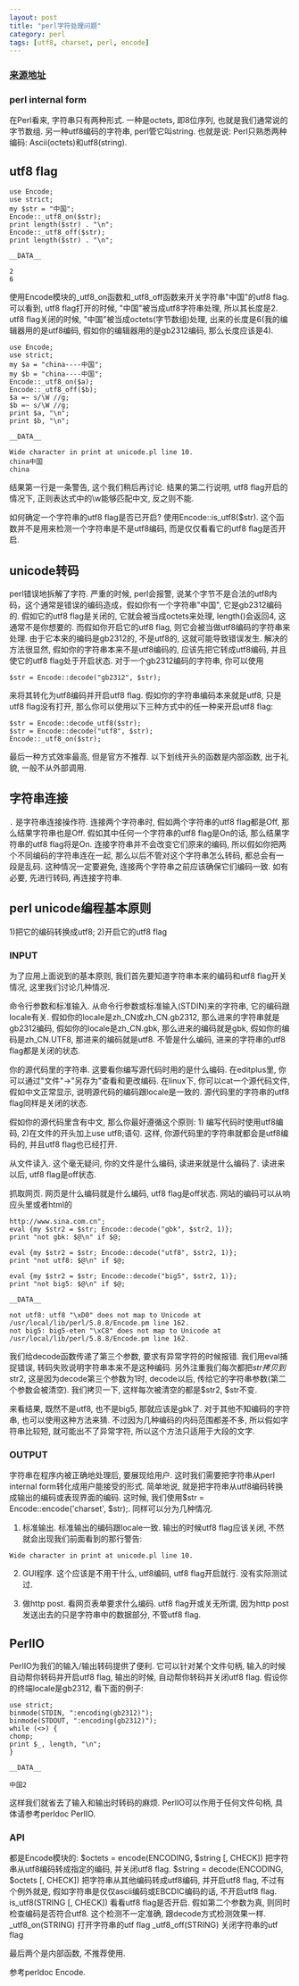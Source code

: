 ```yaml
---
layout: post
title: "perl字符处理问题"
category: perl 
tags: [utf8, charset, perl, encode]
---
```


### [来源地址](http://blog.chinaunix.net/uid-23622436-id-2394070.html)

### perl internal form

在Perl看来, 字符串只有两种形式. 一种是octets, 即8位序列, 也就是我们通常说的字节数组. 另一种utf8编码的字符串, perl管它叫string. 也就是说: Perl只熟悉两种编码: Ascii(octets)和utf8(string).

## utf8 flag

```
use Encode;
use strict;
my $str = "中国";
Encode::_utf8_on($str);
print length($str) . "\n";
Encode::_utf8_off($str);
print length($str) . "\n";

__DATA__

2
6
```

使用Encode模块的_utf8_on函数和_utf8_off函数来开关字符串"中国"的utf8 flag. 可以看到, utf8 flag打开的时候, "中国"被当成utf8字符串处理, 所以其长度是2. utf8 flag关闭的时候, "中国"被当成octets(字节数组)处理, 出来的长度是6(我的编辑器用的是utf8编码, 假如你的编辑器用的是gb2312编码, 那么长度应该是4).


```
use Encode;
use strict;
my $a = "china----中国";
my $b = "china----中国";
Encode::_utf8_on($a);
Encode::_utf8_off($b);
$a =~ s/\W //g;
$b =~ s/\W //g;
print $a, "\n";
print $b, "\n";

__DATA__

Wide character in print at unicode.pl line 10.
china中国
china
```

结果第一行是一条警告, 这个我们稍后再讨论. 结果的第二行说明, utf8 flag开启的情况下, 正则表达式中的\w能够匹配中文, 反之则不能.

如何确定一个字符串的utf8 flag是否已开启? 使用Encode::is_utf8($str). 这个函数并不是用来检测一个字符串是不是utf8编码, 而是仅仅看看它的utf8 flag是否开启.


## unicode转码

perl错误地拆解了字符. 严重的时候, perl会报警, 说某个字节不是合法的utf8内码，这个通常是错误的编码造成，假如你有一个字符串"中国", 它是gb2312编码的. 假如它的utf8 flag是关闭的, 它就会被当成octets来处理, length()会返回4, 这通常不是你想要的. 而假如你开启它的utf8 flag, 则它会被当做utf8编码的字符串来处理. 由于它本来的编码是gb2312的, 不是utf8的, 这就可能导致错误发生. 
解决的方法很显然, 假如你的字符串本来不是utf8编码的, 应该先把它转成utf8编码, 并且使它的utf8 flag处于开启状态. 对于一个gb2312编码的字符串, 你可以使用

```
$str = Encode::decode("gb2312", $str);
```

来将其转化为utf8编码并开启utf8 flag. 假如你的字符串编码本来就是utf8, 只是utf8 flag没有打开, 那么你可以使用以下三种方式中的任一种来开启utf8 flag:

```
$str = Encode::decode_utf8($str);
$str = Encode::decode("utf8", $str);
Encode::_utf8_on($str);
```

最后一种方式效率最高, 但是官方不推荐. 以下划线开头的函数是内部函数, 出于礼貌, 一般不从外部调用.


## 字符串连接

```.``` 是字符串连接操作符. 连接两个字符串时, 假如两个字符串的utf8 flag都是Off, 那么结果字符串也是Off. 假如其中任何一个字符串的utf8 flag是On的话, 那么结果字符串的utf8 flag将是On. 连接字符串并不会改变它们原来的编码, 所以假如你把两个不同编码的字符串连在一起, 那么以后不管对这个字符串怎么转码, 都总会有一段是乱码. 这种情况一定要避免, 连接两个字符串之前应该确保它们编码一致. 如有必要, 先进行转码, 再连接字符串.


## perl unicode编程基本原则

 1)把它的编码转换成utf8; 2)开启它的utf8 flag


### INPUT

为了应用上面说到的基本原则, 我们首先要知道字符串本来的编码和utf8 flag开关情况, 这里我们讨论几种情况.

命令行参数和标准输入. 从命令行参数或标准输入(STDIN)来的字符串, 它的编码跟locale有关. 假如你的locale是zh_CN或zh_CN.gb2312, 那么进来的字符串就是gb2312编码, 假如你的locale是zh_CN.gbk, 那么进来的编码就是gbk, 假如你的编码是zh_CN.UTF8, 那进来的编码就是utf8. 不管是什么编码, 进来的字符串的utf8 flag都是关闭的状态.

你的源代码里的字符串. 这要看你编写源代码时用的是什么编码. 在editplus里, 你可以通过"文件"->"另存为"查看和更改编码. 在linux下, 你可以cat一个源代码文件, 假如中文正常显示, 说明源代码的编码跟locale是一致的. 源代码里的字符串的utf8 flag同样是关闭的状态.

假如你的源代码里含有中文, 那么你最好遵循这个原则: 1) 编写代码时使用utf8编码, 2)在文件的开头加上use utf8;语句. 这样, 你源代码里的字符串就都会是utf8编码的, 并且utf8 flag也已经打开.

从文件读入. 这个毫无疑问, 你的文件是什么编码, 读进来就是什么编码了. 读进来以后, utf8 flag是off状态.

抓取网页. 网页是什么编码就是什么编码, utf8 flag是off状态. 网站的编码可以从响应头里或者html的

```
http://www.sina.com.cn";
eval {my $str2 = $str; Encode::decode("gbk", $str2, 1)};
print "not gbk: $@\n" if $@;

eval {my $str2 = $str; Encode::decode("utf8", $str2, 1)};
print "not utf8: $@\n" if $@;

eval {my $str2 = $str; Encode::decode("big5", $str2, 1)};
print "not big5: $@\n" if $@;

__DATA__

not utf8: utf8 "\xD0" does not map to Unicode at /usr/local/lib/perl/5.8.8/Encode.pm line 162.
not big5: big5-eten "\xC8" does not map to Unicode at /usr/local/lib/perl/5.8.8/Encode.pm line 162.
```

我们给decode函数传递了第三个参数, 要求有异常字符的时候报错. 我们用eval捕捉错误, 转码失败说明字符串本来不是这种编码. 另外注重我们每次都把$str拷贝到$str2, 这是因为decode第三个参数为1时, decode以后, 传给它的字符串参数(第二个参数会被清空). 我们拷贝一下, 这样每次被清空的都是$str2, $str不变.

来看结果, 既然不是utf8, 也不是big5, 那就应该是gbk了. 对于其他不知编码的字符串, 也可以使用这种方法来猜. 不过因为几种编码的内码范围都差不多, 所以假如字符串比较短, 就可能出不了异常字符, 所以这个方法只适用于大段的文字.


### OUTPUT

字符串在程序内被正确地处理后, 要展现给用户. 这时我们需要把字符串从perl internal form转化成用户能接受的形式. 简单地说, 就是把字符串从utf8编码转换成输出的编码或表现界面的编码. 这时候, 我们使用$str = Encode::encode('charset', $str);. 同样可以分为几种情况.

1) 标准输出. 标准输出的编码跟locale一致. 输出的时候utf8 flag应该关闭, 不然就会出现我们前面看到的那行警告:

```
Wide character in print at unicode.pl line 10.
```

2) GUI程序. 这个应该是不用干什么, utf8编码, utf8 flag开启就行. 没有实际测试过.

3) 做http post. 看网页表单要求什么编码. utf8 flag开或关无所谓, 因为http post发送出去的只是字符串中的数据部分, 不管utf8 flag.

## PerlIO

PerlIO为我们的输入/输出转码提供了便利. 它可以针对某个文件句柄, 输入的时候自动帮你转码并开启utf8 flag, 输出的时候, 自动帮你转码并关闭utf8 flag. 假设你的终端locale是gb2312, 看下面的例子:

```
use strict;
binmode(STDIN, ":encoding(gb2312)");
binmode(STDOUT, ":encoding(gb2312)");
while (<>) {
chomp;
print $_, length, "\n";
}

__DATA__

中国2
```

这样我们就省去了输入和输出时转码的麻烦. PerlIO可以作用于任何文件句柄, 具体请参考perldoc PerlIO.

### API

都是Encode模块的:
$octets = encode(ENCODING, $string [, CHECK]) 把字符串从utf8编码转成指定的编码, 并关闭utf8 flag.
$string = decode(ENCODING, $octets [, CHECK]) 把字符串从其他编码转成utf8编码, 并开启utf8 flag, 不过有个例外就是, 假如字符串是仅仅ascii编码或EBCDIC编码的话, 不开启utf8 flag.
is_utf8(STRING [, CHECK]) 看看utf8 flag是否开启. 假如第二个参数为真, 则同时检查编码是否符合utf8. 这个检测不一定准确, 跟decode方式检测效果一样.
_utf8_on(STRING) 打开字符串的utf flag
_utf8_off(STRING) 关闭字符串的utf flag

最后两个是内部函数, 不推荐使用.

参考perldoc Encode.
